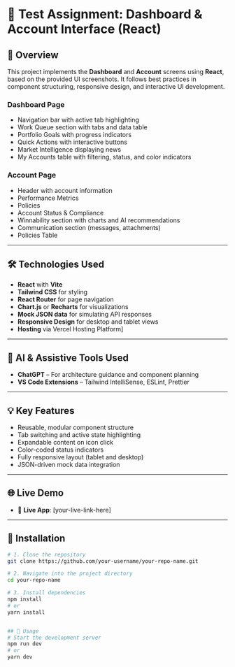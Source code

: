 # 🧪 Test Assignment: Dashboard & Account Interface (React)

## 📌 Overview

This project implements the **Dashboard** and **Account** screens using **React**, based on the provided UI screenshots. It follows best practices in component structuring, responsive design, and interactive UI development.

### Dashboard Page
- Navigation bar with active tab highlighting  
- Work Queue section with tabs and data table  
- Portfolio Goals with progress indicators  
- Quick Actions with interactive buttons  
- Market Intelligence displaying news  
- My Accounts table with filtering, status, and color indicators  

### Account Page
- Header with account information  
- Performance Metrics  
- Policies  
- Account Status & Compliance  
- Winnability section with charts and AI recommendations  
- Communication section (messages, attachments)  
- Policies Table  

---

## 🛠️ Technologies Used

- **React** with **Vite**
- **Tailwind CSS** for styling
- **React Router** for page navigation
- **Chart.js** or **Recharts** for visualizations
- **Mock JSON data** for simulating API responses
- **Responsive Design** for desktop and tablet views
- **Hosting** via Vercel Hosting Platform]

---

## 🤖 AI & Assistive Tools Used

- **ChatGPT** – For architecture guidance and component planning
- **VS Code Extensions** – Tailwind IntelliSense, ESLint, Prettier

---

## 💡 Key Features

- Reusable, modular component structure
- Tab switching and active state highlighting
- Expandable content on icon click
- Color-coded status indicators
- Fully responsive layout (tablet and desktop)
- JSON-driven mock data integration

---

## 🌐 Live Demo

- 🔗 **Live App**: [your-live-link-here]  

---

## 🧩 Installation

```bash
# 1. Clone the repository
git clone https://github.com/your-username/your-repo-name.git

# 2. Navigate into the project directory
cd your-repo-name

# 3. Install dependencies
npm install
# or
yarn install


## 🧩 Usage
# Start the development server
npm run dev
# or
yarn dev
